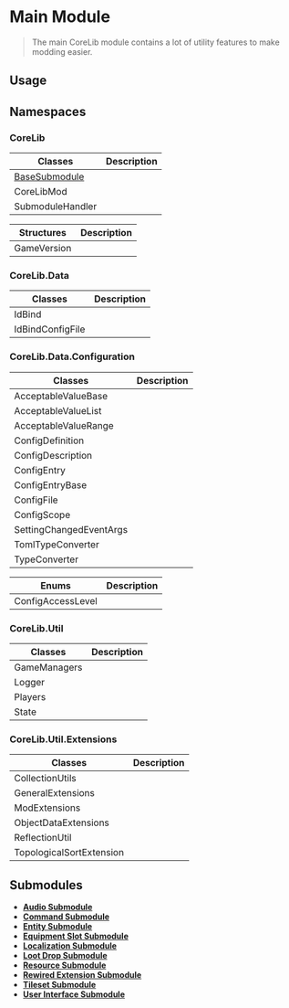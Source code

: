 ﻿# Main Module

> The main CoreLib module contains a lot of utility features to make modding easier.

## Usage

## Namespaces

### CoreLib
<!-- tabs: start -->
<!-- tab: Class -->
| Classes                                     | Description |
|---------------------------------------------|-------------|
| [BaseSubmodule](/modules/Class?title=title) |             |
| CoreLibMod                                  |             |
| SubmoduleHandler                            |             |
<!-- tab: Structure -->
| Structures  | Description |
|-------------|-------------|
| GameVersion |             |
<!-- tabs: end -->

### CoreLib.Data
<!-- tabs: start -->
<!-- tab: Class -->
| Classes          | Description |
|------------------|-------------|
| IdBind           |             |
| IdBindConfigFile |             |
<!-- tabs: end -->

### CoreLib.Data.Configuration
<!-- tabs: start -->
<!-- tab: Class -->
| Classes                 | Description |
|-------------------------|-------------|
| AcceptableValueBase     |             |
| AcceptableValueList     |             |
| AcceptableValueRange    |             |
| ConfigDefinition        |             |
| ConfigDescription       |             |
| ConfigEntry             |             |
| ConfigEntryBase         |             |
| ConfigFile              |             |
| ConfigScope             |             |
| SettingChangedEventArgs |             |
| TomlTypeConverter       |             |
| TypeConverter           |             |

<!-- tab: Enum -->
| Enums             | Description |
|-------------------|-------------|
| ConfigAccessLevel |             |

<!-- tabs: end -->

### CoreLib.Util
<!-- tabs: start -->
<!-- tab: Class -->
| Classes      | Description |
|--------------|-------------|
| GameManagers |             |
| Logger       |             |
| Players      |             |
| State        |             |

<!-- tabs: end -->

### CoreLib.Util.Extensions
<!-- tabs: start -->
<!-- tab: Class -->
| Classes                  | Description |
|--------------------------|-------------|
| CollectionUtils          |             |
| GeneralExtensions        |             |
| ModExtensions            |             |
| ObjectDataExtensions     |             |
| ReflectionUtil           |             |
| TopologicalSortExtension |             |

<!-- tabs: end -->


## Submodules
- [<b>Audio Submodule</b>](modules/audio/ ':class=specialLink')
- [<b>Command Submodule</b>](modules/command/ ':class=specialLink')
- [<b>Entity Submodule</b>](modules/entity/ ':class=specialLink')
- [<b>Equipment Slot Submodule</b>](modules/equipment-slot/ ':class=specialLink')
- [<b>Localization Submodule</b>](modules/localization/ ':class=specialLink')
- [<b>Loot Drop Submodule</b>](modules/loot-drop/ ':class=specialLink')
- [<b>Resource Submodule</b>](modules/resource/ ':class=specialLink')
- [<b>Rewired Extension Submodule</b>](modules/rewired-extension/ ':class=specialLink')
- [<b>Tileset Submodule</b>](modules/tileset/ ':class=specialLink')
- [<b>User Interface Submodule</b>](modules/user-interface/ ':class=specialLink')